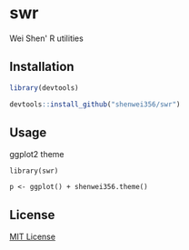 # swr

Wei Shen' R utilities 

## Installation

```R
library(devtools)

devtools::install_github("shenwei356/swr")
```

## Usage


ggplot2 theme

```
library(swr)

p <- ggplot() + shenwei356.theme()

```

## License

[MIT License](https://github.com/shenwei356/swr/blob/master/LICENSE)
